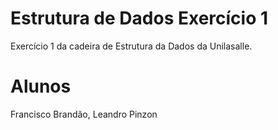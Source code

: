 # Estrutura de Dados Exercício 1
Exercício 1 da cadeira de Estrutura da Dados da Unilasalle.

# Alunos
Francisco Brandão,
Leandro Pinzon
